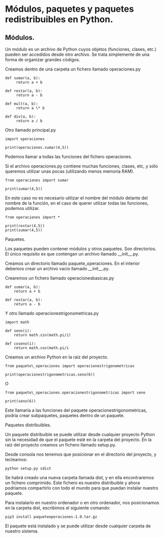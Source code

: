 

# Módulos, paquetes y paquetes redistribuibles en Python.

## Módulos.

Un _módulo_ es un archivo de Python cuyos objetos (funciones, clases, etc.) pueden ser accedidos desde otro archivo. Se trata simplemente de una forma de organizar grandes códigos.

Creamos dentro de una carpeta un fichero llamado operaciones.py
```
def sumar(a, b):
     return a + b

def restar(a, b):
     return a - b

def mult(a, b):
     return a \* b

def div(a, b):
     return a / b
```
Otro llamado principal.py
```
import operaciones

print(operaciones.sumar(4,5))
```
Podemos llamar a todas las funciones del fichero operaciones.

Si el archivo operaciones.py contiene muchas funciones, clases, etc, y sólo queremos utilizar unas pocas (utilizando menos memoria RAM).
```
from operaciones import sumar

print(sumar(4,5))
```
En este caso no es necesario utilizar el nombre del módulo delante del nombre de la función, en el caso de querer utilizar todas las funciones, podemos utilizar.
```
from operaciones import *

print(restar(4,5))
print(sumar(4,5))
```
Paquetes.

Los paquetes pueden contener módulos y otros paquetes. Son directorios. El único requisito es que contengan un archivo llamado \_\_init\_\_.py.

Creamos un directorio llamado paquete\_operaciones. En el interior debemos crear un archivo vacio llamado \_\_init\_\_.py.

Crearemos un fichero llamado operacionesbasicas.py
```
def sumar(a, b):
    return a + b

def restar(a, b):
    return a - b
```
Y otro llamado operacionestrigonometricas.py
```
import math

def seno(i):
    return math.sin(math.pi/i)

def coseno(i):
    return math.cos(math.pi/i
```
Creamos un archivo Python en la raíz del proyecto.
```
from paquete\_operaciones import operacionestrigonometricas

print(operacionestrigonometricas.seno(6))
```
O
```
from paquete\_operaciones.operacionestrigonometricas import seno

print(seno(6))
```
Este llamaría a las funciones del paquete operacionestrigonometricas, podría crear subpaquetes, paquetes dentro de un paquete.

Paquetes distribuibles.

Un paquete distribuible se puede utilizar desde cualquier proyecto Python sin la necesidad de que el paquete esté en la carpeta del proyecto. En la raíz del proyecto creamos un fichero llamado setup.py.

Desde consola nos tenemos que posicionar en el directorio del proyecto, y tecleamos:
```
python setup.py sdist
```
Se habrá creado una nueva carpeta llamada dist, y en ella encontraremos un fichero comprimido. Este fichero es nuestro distribuible y ahora podríamos compartirlo con todo el mundo para que puedan instalar nuestro paquete.

Para instalarlo en nuestro ordenador o en otro ordenador, nos posicionamos en la carpeta dist, escribimos el siguiente comando:
```
pip3 install paqueteoperaciones-1.0.tar.gz
```
El paquete está instalado y se puede utilizar desde cualquier carpeta de nuestro sistema.
